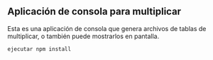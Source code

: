 

## Aplicación de consola para multiplicar

Esta  es una aplicación de consola que genera archivos  de tablas  de multiplicar, o también puede mostrarlos en pantalla.

``````````````````''
ejecutar npm install

````````````````````

